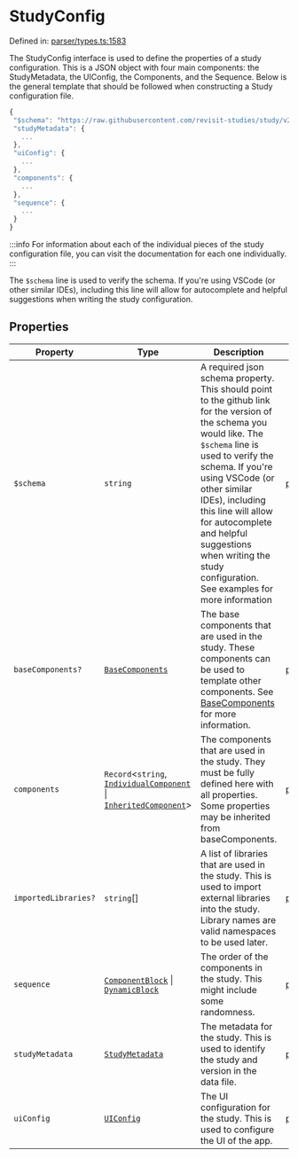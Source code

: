 # StudyConfig

Defined in: [parser/types.ts:1583](https://github.com/revisit-studies/study/blob/d85836850c66a7e523578f6b0e32c1027d11846b/src/parser/types.ts#L1583)

The StudyConfig interface is used to define the properties of a study configuration. This is a JSON object with four main components: the StudyMetadata, the UIConfig, the Components, and the Sequence. Below is the general template that should be followed when constructing a Study configuration file.

```js
{
 "$schema": "https://raw.githubusercontent.com/revisit-studies/study/v2.3.0/src/parser/StudyConfigSchema.json",
 "studyMetadata": {
   ...
 },
 "uiConfig": {
   ...
 },
 "components": {
   ...
 },
 "sequence": {
   ...
 }
}
```

:::info
For information about each of the individual pieces of the study configuration file, you can visit the documentation for each one individually.
:::
<br/>

The `$schema` line is used to verify the schema. If you're using VSCode (or other similar IDEs), including this line will allow for autocomplete and helpful suggestions when writing the study configuration.

## Properties

| Property | Type | Description | Defined in |
| ------ | ------ | ------ | ------ |
| <a id="schema"></a> `$schema` | `string` | A required json schema property. This should point to the github link for the version of the schema you would like. The `$schema` line is used to verify the schema. If you're using VSCode (or other similar IDEs), including this line will allow for autocomplete and helpful suggestions when writing the study configuration. See examples for more information | [parser/types.ts:1585](https://github.com/revisit-studies/study/blob/d85836850c66a7e523578f6b0e32c1027d11846b/src/parser/types.ts#L1585) |
| <a id="basecomponents"></a> `baseComponents?` | [`BaseComponents`](../type-aliases/BaseComponents.md) | The base components that are used in the study. These components can be used to template other components. See [BaseComponents](../../type-aliases/BaseComponents) for more information. | [parser/types.ts:1593](https://github.com/revisit-studies/study/blob/d85836850c66a7e523578f6b0e32c1027d11846b/src/parser/types.ts#L1593) |
| <a id="components"></a> `components` | `Record`\<`string`, [`IndividualComponent`](../type-aliases/IndividualComponent.md) \| [`InheritedComponent`](../type-aliases/InheritedComponent.md)\> | The components that are used in the study. They must be fully defined here with all properties. Some properties may be inherited from baseComponents. | [parser/types.ts:1595](https://github.com/revisit-studies/study/blob/d85836850c66a7e523578f6b0e32c1027d11846b/src/parser/types.ts#L1595) |
| <a id="importedlibraries"></a> `importedLibraries?` | `string`[] | A list of libraries that are used in the study. This is used to import external libraries into the study. Library names are valid namespaces to be used later. | [parser/types.ts:1591](https://github.com/revisit-studies/study/blob/d85836850c66a7e523578f6b0e32c1027d11846b/src/parser/types.ts#L1591) |
| <a id="sequence"></a> `sequence` | [`ComponentBlock`](ComponentBlock.md) \| [`DynamicBlock`](DynamicBlock.md) | The order of the components in the study. This might include some randomness. | [parser/types.ts:1597](https://github.com/revisit-studies/study/blob/d85836850c66a7e523578f6b0e32c1027d11846b/src/parser/types.ts#L1597) |
| <a id="studymetadata"></a> `studyMetadata` | [`StudyMetadata`](StudyMetadata.md) | The metadata for the study. This is used to identify the study and version in the data file. | [parser/types.ts:1587](https://github.com/revisit-studies/study/blob/d85836850c66a7e523578f6b0e32c1027d11846b/src/parser/types.ts#L1587) |
| <a id="uiconfig"></a> `uiConfig` | [`UIConfig`](UIConfig.md) | The UI configuration for the study. This is used to configure the UI of the app. | [parser/types.ts:1589](https://github.com/revisit-studies/study/blob/d85836850c66a7e523578f6b0e32c1027d11846b/src/parser/types.ts#L1589) |
